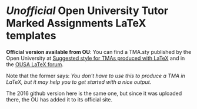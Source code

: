 # *Unofficial* Open University Tutor Marked Assignments LaTeX templates

**Official version available from OU**: You can find a TMA.sty published by the Open University at [Suggested style for TMAs produced with LaTeX](https://learn2.open.ac.uk/course/view.php?id=206217&cmid=1363808#module-1363817) and in the [OUSA LaTeX forum](https://learn1.open.ac.uk/mod/forumng/discuss.php?d=5940). 

Note that the former says: *You don't have to use this to produce a TMA in LaTeX, but it may help you to get started with a nice output.*

The 2016 github version here is the same one, but since it was uploaded there, the OU has added it to its official site.

